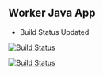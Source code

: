 ## Worker Java App 

* Build Status Updated

[![Build Status](http://localhost:8080/buildStatus/icon?job=instavote%2Fworker-build)](http://localhost:8080/job/instavote/job/worker-build/)




[![Build Status](http://localhost:8080/buildStatus/icon?job=instavote%2Fworker-test&subject=UnitTest)](http://localhost:8080/job/instavote/job/worker-test/)
